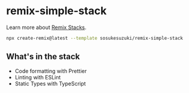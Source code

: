 # remix-simple-stack

Learn more about [Remix Stacks](https://remix.run/docs/en/v1/pages/stacks).

```sh
npx create-remix@latest --template sosukesuzuki/remix-simple-stack
```

## What's in the stack

- Code formatting with Prettier
- Linting with ESLint
- Static Types with TypeScript
